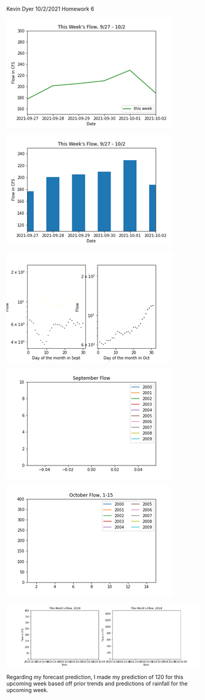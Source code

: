 Kevin Dyer
10/2/2021
Homework 6

![](./assets/DYER_HW6-12af21dc.png)

![](./assets/DYER_HW6-7749b77b.png)

![](./assets/DYER_HW6-7e8e1643.png)

![](./assets/DYER_HW6-8f92b8ed.png)

![](./assets/DYER_HW6-f38fa6da.png)

![](./assets/DYER_HW6-0d85faeb.png)

Regarding my forecast prediction, I made my prediction of 120 for this upcoming week based off prior trends and predictions of rainfall for the upcoming week.
